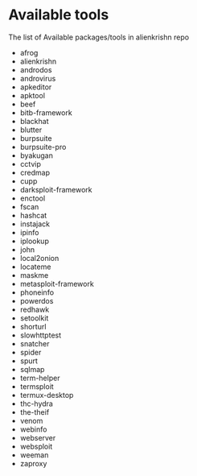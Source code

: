 # Available tools


The list of Available packages/tools in alienkrishn repo

* afrog
* alienkrishn
* androdos
* androvirus
* apkeditor
* apktool
* beef
* bitb-framework
* blackhat
* blutter
* burpsuite
* burpsuite-pro
* byakugan
* cctvip
* credmap
* cupp
* darksploit-framework
* enctool
* fscan
* hashcat
* instajack
* ipinfo
* iplookup
* john
* local2onion
* locateme
* maskme
* metasploit-framework
* phoneinfo
* powerdos
* redhawk
* setoolkit
* shorturl
* slowhttptest
* snatcher
* spider
* spurt
* sqlmap
* term-helper
* termsploit
* termux-desktop
* thc-hydra
* the-theif
* venom
* webinfo
* webserver
* websploit
* weeman
* zaproxy


